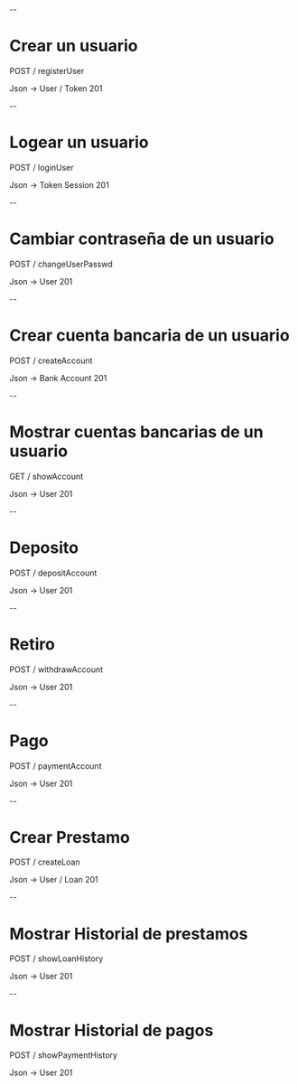--
# Crear un usuario 

 POST / registerUser

  Json ->  User / Token 201

--
# Logear un usuario 

 POST / loginUser

  Json ->  Token Session 201

--
# Cambiar contraseña de un usuario 

 POST / changeUserPasswd

  Json ->  User 201

--
# Crear cuenta bancaria de un usuario

 POST / createAccount

  Json ->  Bank Account 201

--
# Mostrar cuentas bancarias de un usuario

 GET / showAccount

  Json ->  User 201

--
# Deposito

 POST / depositAccount

  Json ->  User 201

--
# Retiro

 POST / withdrawAccount

  Json ->  User 201

--
# Pago

 POST / paymentAccount

  Json ->  User 201

--
# Crear Prestamo

 POST / createLoan

  Json ->  User / Loan 201

--
# Mostrar Historial de prestamos

 POST / showLoanHistory

  Json ->  User 201

--
# Mostrar Historial de pagos

 POST / showPaymentHistory

  Json ->  User 201
